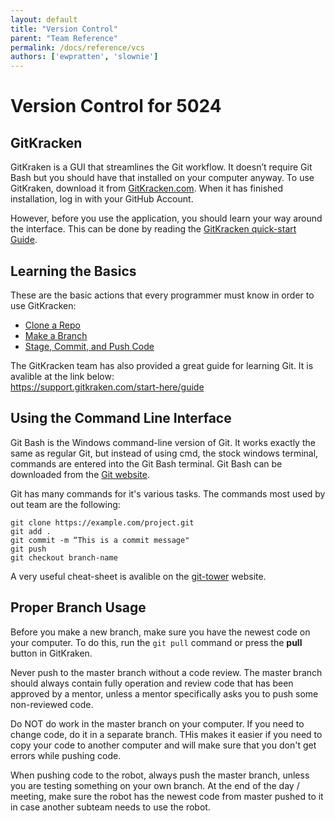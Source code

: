 ```yaml
---
layout: default
title: "Version Control"
parent: "Team Reference"
permalink: /docs/reference/vcs
authors: ['ewpratten', 'slownie']
---
```


# Version Control for 5024

## GitKracken
GitKraken is a GUI that streamlines the Git workflow. It doesn’t require Git Bash but you should have that installed on your computer anyway. To use GitKraken, download it from [GitKracken.com](https://www.gitkraken.com/). When it has finished installation, log in with your GitHub Account.

However, before you use the application, you should learn your way around the interface. This can be done by reading the [GitKracken quick-start Guide](https://support.gitkraken.com/start-here/guide). 

## Learning the Basics
These are the basic actions that every programmer must know in order to use GitKracken:

 - [Clone a Repo](https://support.gitkraken.com/working-with-repositories/open-clone-init#cloning-an-existing-project)
 - [Make a Branch](https://support.gitkraken.com/working-with-repositories/branching-and-merging#branches)
 - [Stage, Commit, and Push Code](https://support.gitkraken.com/working-with-repositories/pushing-and-pulling)
  
The GitKracken team has also provided a great guide for learning Git. It is avalible at the link below: <br>
https://support.gitkraken.com/start-here/guide


## Using the Command Line Interface
Git Bash is the Windows command-line version of Git. It works exactly the same as regular Git, but instead of using cmd, the stock windows terminal, commands are entered into the Git Bash terminal. Git Bash can be downloaded from the [Git website](https://git-scm.com/download/win).

Git has many commands for it's various tasks. The commands most used by out team are the following:
```
git clone https://example.com/project.git
git add .
git commit -m “This is a commit message"
git push
git checkout branch-name
```

A very useful cheat-sheet is avalible on the [git-tower](https://www.git-tower.com/blog/content/posts/54-git-cheat-sheet/git-cheat-sheet-large01.png) website.

## Proper Branch Usage
Before you make a new branch, make sure you have the newest code on your computer. To do this, run the `git pull` command or press the **pull** button in GitKraken.

Never push to the master branch without a code review. The master branch should always contain fully operation and review code that has been approved by a mentor, unless a mentor specifically asks you to push some non-reviewed code.

Do NOT do work in the master branch on your computer. If you need to change code, do it in a separate branch. THis makes it easier if you need to copy your code to another computer and will make sure that you don't get errors while pushing code.

When pushing code to the robot, always push the master branch, unless you are testing something on your own branch. At the end of the day / meeting, make sure the robot has the newest code from master pushed to it in case another subteam needs to use the robot.
